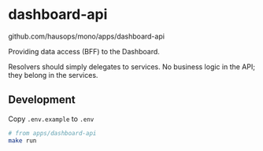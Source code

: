 # dashboard-api

github.com/hausops/mono/apps/dashboard-api

Providing data access (BFF) to the Dashboard.

Resolvers should simply delegates to services. No business logic in the API; they belong in the services.

## Development

Copy `.env.example` to `.env`

```sh
# from apps/dashboard-api
make run
```

